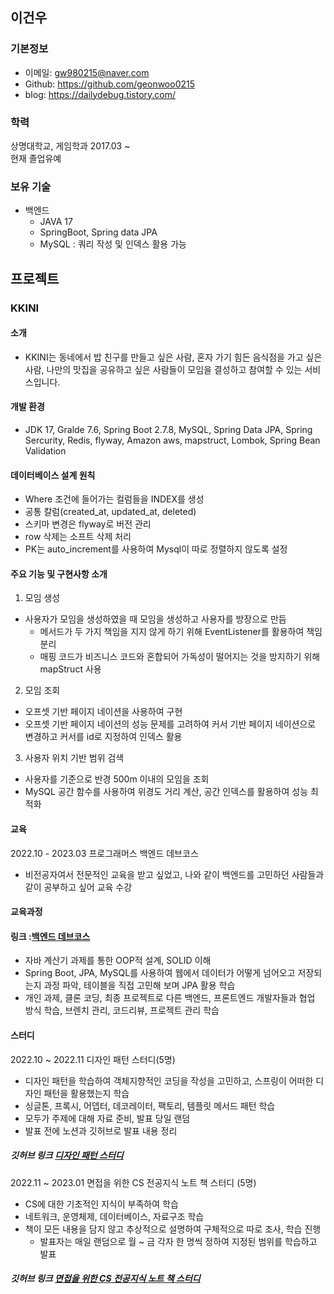 ## 이건우

### 기본정보
- 이메일: gw980215@naver.com
- Github: https://github.com/geonwoo0215
- blog: https://dailydebug.tistory.com/


### 학력
상명대학교, 게임학과
2017.03 ~  
현재 졸업유예

### 보유 기술
- 백엔드
  - JAVA 17
  - SpringBoot, Spring data JPA
  - MySQL : 쿼리 작성 및 인덱스 활용 가능

## 프로젝트

### KKINI

#### 소개
- KKINI는 동네에서 밥 친구를 만들고 싶은 사람, 혼자 가기 힘든 음식점을 가고 싶은 사람, 나만의 맛집을 공유하고 싶은 사람들이 모임을 결성하고 참여할 수 있는 서비스입니다.

#### 개발 환경
- JDK 17, Gralde 7.6, Spring Boot 2.7.8, MySQL, Spring Data JPA, Spring Sercurity, Redis, flyway, Amazon aws, mapstruct, Lombok, Spring Bean Validation

#### 데이터베이스 설계 원칙
- Where 조건에 들어가는 컬럼들을 INDEX를 생성
- 공통 칼럼(created_at, updated_at, deleted)
- 스키마 변경은 flyway로 버전 관리
- row 삭제는 소프트 삭제 처리
- PK는 auto_increment를 사용하여 Mysql이 따로 정렬하지 않도록 설정


#### 주요 기능 및 구현사항 소개

1) 모임 생성
- 사용자가 모임을 생성하였을 때 모임을 생성하고 사용자를 방장으로 만듬
  - 메서드가 두 가지 책임을 지지 않게 하기 위해 EventListener를 활용하여 책임 분리
  - 매핑 코드가 비즈니스 코드와 혼합되어 가독성이 떨어지는 것을 방지하기 위해 mapStruct 사용

2) 모임 조회
- 오프셋 기반 페이지 네이션을 사용하여 구현
- 오프셋 기반 페이지 네이션의 성능 문제를 고려하여 커서 기반 페이지 네이션으로 변경하고 커서를 id로 지정하여 인덱스 활용

3) 사용자 위치 기반 범위 검색
- 사용자를 기준으로 반경 500m 이내의 모임을 조회
- MySQL 공간 함수를 사용하여 위경도 거리 계산, 공간 인덱스를 활용하여 성능 최적화

#### 교육

2022.10 - 2023.03 프로그래머스 백엔드 데브코스
- 비전공자여서 전문적인 교육을 받고 싶었고, 나와 같이 백엔드를 고민하던 사람들과 같이 공부하고 싶어 교육 수강

#### 교육과정

#### 링크 :[백엔드 데브코스](https://school.programmers.co.kr/learn/courses/16622/16622-4%EA%B8%B0-k-digital-training-%ED%81%B4%EB%9D%BC%EC%9A%B0%EB%93%9C-%EA%B8%B0%EB%B0%98-%EB%B0%B1%EC%97%94%EB%93%9C-%EC%97%94%EC%A7%80%EB%8B%88%EC%96%B4%EB%A7%81)
- 자바 계산기 과제를 통한 OOP적 설계, SOLID 이해
- Spring Boot, JPA, MySQL를 사용하여 웹에서 데이터가 어떻게 넘어오고 저장되는지 과정 파악, 테이블을 직접 고민해 보며 JPA 활용 학습
- 개인 과제, 클론 코딩, 최종 프로젝트로 다른 백엔드, 프론트엔드 개발자들과 협업 방식 학습, 브렌치 관리, 코드리뷰, 프로젝트 관리 학습

#### 스터디

2022.10 ~ 2022.11 디자인 패턴 스터디(5명)
- 디자인 패턴을 학습하여 객체지향적인 코딩을 작성을 고민하고, 스프링이 어떠한 디자인 패턴을 활용했는지 학습
- 싱글톤, 프록시, 어뎁터, 데코레이터, 팩토리, 템플릿 메서드 패턴 학습
- 모두가 주제에 대해 자료 준비, 발표 당일 랜덤
- 발표 전에 노션과 깃허브로 발표 내용 정리 
  
##### 깃허브 링크 [디자인 패턴 스터디](https://github.com/Pre-FTeam/design-pattern)

2022.11 ~ 2023.01 면접을 위한 CS 전공지식 노트 책 스터디 (5명)
- CS에 대한 기초적인 지식이 부족하여 학습
- 네트워크, 운영체제, 데이터베이스, 자료구조 학습
- 책이 모든 내용을 담지 않고 추상적으로 설명하여 구체적으로 따로 조사, 학습 진행
  - 발표자는 매일 랜덤으로 월 ~ 금 각자 한 명씩 정하여 지정된 범위를 학습하고 발표
  
##### 깃허브 링크 [면접을 위한 CS 전공지식 노트 책 스터디](https://github.com/prgrms-web-devcourse/Team-BlackDog-CS-Book-Study) 
